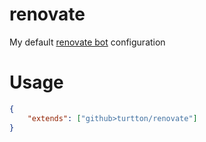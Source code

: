 # renovate
My default [renovate bot](https://github.com/apps/renovate) configuration

# Usage

```json
{
    "extends": ["github>turtton/renovate"]
}
```
